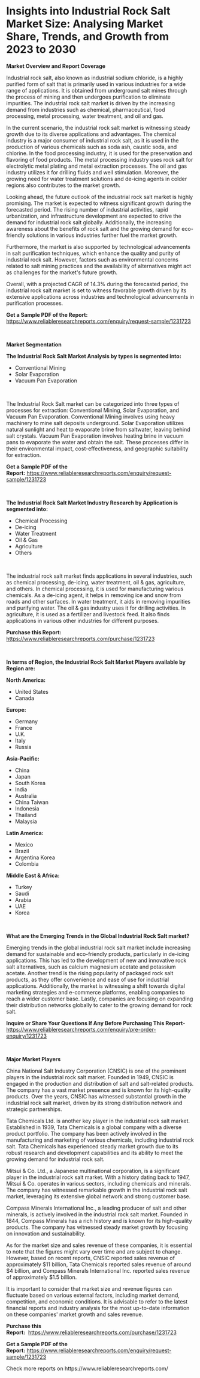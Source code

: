 <p><h1>Insights into Industrial Rock Salt Market Size: Analysing Market Share, Trends, and Growth from 2023 to 2030</h1></p><p><strong>Market Overview and Report Coverage</strong></p>
<p><p>Industrial rock salt, also known as industrial sodium chloride, is a highly purified form of salt that is primarily used in various industries for a wide range of applications. It is obtained from underground salt mines through the process of mining and then undergoes purification to eliminate impurities. The industrial rock salt market is driven by the increasing demand from industries such as chemical, pharmaceutical, food processing, metal processing, water treatment, and oil and gas.</p><p>In the current scenario, the industrial rock salt market is witnessing steady growth due to its diverse applications and advantages. The chemical industry is a major consumer of industrial rock salt, as it is used in the production of various chemicals such as soda ash, caustic soda, and chlorine. In the food processing industry, it is used for the preservation and flavoring of food products. The metal processing industry uses rock salt for electrolytic metal plating and metal extraction processes. The oil and gas industry utilizes it for drilling fluids and well stimulation. Moreover, the growing need for water treatment solutions and de-icing agents in colder regions also contributes to the market growth.</p><p>Looking ahead, the future outlook of the industrial rock salt market is highly promising. The market is expected to witness significant growth during the forecasted period. The rising number of industrial activities, rapid urbanization, and infrastructure development are expected to drive the demand for industrial rock salt globally. Additionally, the increasing awareness about the benefits of rock salt and the growing demand for eco-friendly solutions in various industries further fuel the market growth.</p><p>Furthermore, the market is also supported by technological advancements in salt purification techniques, which enhance the quality and purity of industrial rock salt. However, factors such as environmental concerns related to salt mining practices and the availability of alternatives might act as challenges for the market's future growth.</p><p>Overall, with a projected CAGR of 14.3% during the forecasted period, the industrial rock salt market is set to witness favorable growth driven by its extensive applications across industries and technological advancements in purification processes.</p></p>
<p><strong>Get a Sample PDF of the Report:</strong> <a href="https://www.reliableresearchreports.com/enquiry/request-sample/1231723">https://www.reliableresearchreports.com/enquiry/request-sample/1231723</a></p>
<p>&nbsp;</p>
<p><strong>Market Segmentation</strong></p>
<p><strong>The Industrial Rock Salt Market Analysis by types is segmented into:</strong></p>
<p><ul><li>Conventional Mining</li><li>Solar Evaporation</li><li>Vacuum Pan Evaporation</li></ul></p>
<p>&nbsp;</p>
<p><p>The Industrial Rock Salt market can be categorized into three types of processes for extraction: Conventional Mining, Solar Evaporation, and Vacuum Pan Evaporation. Conventional Mining involves using heavy machinery to mine salt deposits underground. Solar Evaporation utilizes natural sunlight and heat to evaporate brine from saltwater, leaving behind salt crystals. Vacuum Pan Evaporation involves heating brine in vacuum pans to evaporate the water and obtain the salt. These processes differ in their environmental impact, cost-effectiveness, and geographic suitability for extraction.</p></p>
<p><strong>Get a Sample PDF of the Report:</strong>&nbsp;<a href="https://www.reliableresearchreports.com/enquiry/request-sample/1231723">https://www.reliableresearchreports.com/enquiry/request-sample/1231723</a></p>
<p>&nbsp;</p>
<p><strong>The Industrial Rock Salt Market Industry Research by Application is segmented into:</strong></p>
<p><ul><li>Chemical Processing</li><li>De-icing</li><li>Water Treatment</li><li>Oil & Gas</li><li>Agriculture</li><li>Others</li></ul></p>
<p>&nbsp;</p>
<p><p>The industrial rock salt market finds applications in several industries, such as chemical processing, de-icing, water treatment, oil & gas, agriculture, and others. In chemical processing, it is used for manufacturing various chemicals. As a de-icing agent, it helps in removing ice and snow from roads and other surfaces. In water treatment, it aids in removing impurities and purifying water. The oil & gas industry uses it for drilling activities. In agriculture, it is used as a fertilizer and livestock feed. It also finds applications in various other industries for different purposes.</p></p>
<p><strong>Purchase this Report:</strong>&nbsp; <a href="https://www.reliableresearchreports.com/purchase/1231723">https://www.reliableresearchreports.com/purchase/1231723</a></p>
<p>&nbsp;</p>
<p><strong>In terms of Region, the Industrial Rock Salt Market Players available by Region are:</strong></p>
<p>
    <p> <strong> North America: </strong>
        <ul>
            <li>United States</li>
            <li>Canada</li>
        </ul>
        </p> 
    <p> <strong> Europe: </strong>
        <ul>
            <li>Germany</li>
            <li>France</li>
            <li>U.K.</li>
            <li>Italy</li>
            <li>Russia</li>
        </ul>
        </p> 
    <p> <strong> Asia-Pacific: </strong>
        <ul>
            <li>China</li>
            <li>Japan</li>
            <li>South Korea</li>
            <li>India</li>
            <li>Australia</li>
            <li>China Taiwan</li>
            <li>Indonesia</li>
            <li>Thailand</li>
            <li>Malaysia</li>
        </ul>
        </p> 
    <p> <strong> Latin America: </strong>
        <ul>
            <li>Mexico</li>
            <li>Brazil</li>
            <li>Argentina Korea</li>
            <li>Colombia</li>
        </ul>
        </p> 
    <p> <strong> Middle East & Africa: </strong>
        <ul>
            <li>Turkey</li>
            <li>Saudi</li>
            <li>Arabia</li>
            <li>UAE</li>
            <li>Korea</li>
        </ul>
    </p>
    </p>
<p>&nbsp;</p>
<p><strong>What are the Emerging Trends in the Global Industrial Rock Salt market?</strong></p>
<p><p>Emerging trends in the global industrial rock salt market include increasing demand for sustainable and eco-friendly products, particularly in de-icing applications. This has led to the development of new and innovative rock salt alternatives, such as calcium magnesium acetate and potassium acetate. Another trend is the rising popularity of packaged rock salt products, as they offer convenience and ease of use for industrial applications. Additionally, the market is witnessing a shift towards digital marketing strategies and e-commerce platforms, enabling companies to reach a wider customer base. Lastly, companies are focusing on expanding their distribution networks globally to cater to the growing demand for rock salt.</p></p>
<p><strong>Inquire or Share Your Questions If Any Before Purchasing This Report</strong>- <a href="https://www.reliableresearchreports.com/enquiry/pre-order-enquiry/1231723">https://www.reliableresearchreports.com/enquiry/pre-order-enquiry/1231723</a></p>
<p>&nbsp;</p>
<p><strong>Major Market Players</strong></p>
<p><p>China National Salt Industry Corporation (CNSIC) is one of the prominent players in the industrial rock salt market. Founded in 1949, CNSIC is engaged in the production and distribution of salt and salt-related products. The company has a vast market presence and is known for its high-quality products. Over the years, CNSIC has witnessed substantial growth in the industrial rock salt market, driven by its strong distribution network and strategic partnerships.</p><p>Tata Chemicals Ltd. is another key player in the industrial rock salt market. Established in 1939, Tata Chemicals is a global company with a diverse product portfolio. The company has been actively involved in the manufacturing and marketing of various chemicals, including industrial rock salt. Tata Chemicals has experienced steady market growth due to its robust research and development capabilities and its ability to meet the growing demand for industrial rock salt.</p><p>Mitsui & Co. Ltd., a Japanese multinational corporation, is a significant player in the industrial rock salt market. With a history dating back to 1947, Mitsui & Co. operates in various sectors, including chemicals and minerals. The company has witnessed remarkable growth in the industrial rock salt market, leveraging its extensive global network and strong customer base.</p><p>Compass Minerals International Inc., a leading producer of salt and other minerals, is actively involved in the industrial rock salt market. Founded in 1844, Compass Minerals has a rich history and is known for its high-quality products. The company has witnessed steady market growth by focusing on innovation and sustainability.</p><p>As for the market size and sales revenue of these companies, it is essential to note that the figures might vary over time and are subject to change. However, based on recent reports, CNSIC reported sales revenue of approximately $11 billion, Tata Chemicals reported sales revenue of around $4 billion, and Compass Minerals International Inc. reported sales revenue of approximately $1.5 billion.</p><p>It is important to consider that market size and revenue figures can fluctuate based on various external factors, including market demand, competition, and economic conditions. It is advisable to refer to the latest financial reports and industry analysis for the most up-to-date information on these companies' market growth and sales revenue.</p></p>
<p><strong>Purchase this Report:</strong>&nbsp;&nbsp;<a href="https://www.reliableresearchreports.com/purchase/1231723">https://www.reliableresearchreports.com/purchase/1231723</a></p>
<p></p>
<p><strong>Get a Sample PDF of the Report:</strong>&nbsp;<a href="https://www.reliableresearchreports.com/enquiry/request-sample/1231723">https://www.reliableresearchreports.com/enquiry/request-sample/1231723</a></p>
<p>Check more reports on https://www.reliableresearchreports.com/</p>